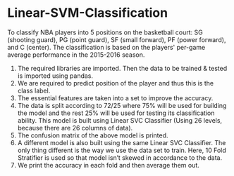 # Linear-SVM-Classification
To classify NBA players into 5 positions on the basketball court: SG (shooting guard), PG (point guard), SF (small forward), PF (power forward), and C (center). The classification is based on the players' per-game average performance in the 2015-2016 season.
1. The required libraries are imported. Then the data to be trained & tested is imported using pandas.
2. We are required to predict position of the player and thus this is the class label.
3. The essential features are taken into a set to improve the accuracy.
4. The data is split according to 72/25 where 75% will be used for building the model and the rest 25% will be used for testing its classification ability. This model is built using Linear SVC Classifier (Using 26 levels, because there are 26 columns of data).
5. The confusion matrix of the above model is printed.
6. A different model is also built using the same Linear SVC Classifier. The only thing different is the way we use the data set to train. Here, 10 Fold Stratifier is used so that model isn’t skewed in accordance to the data.
7. We print the accuracy in each fold and then average them out.
